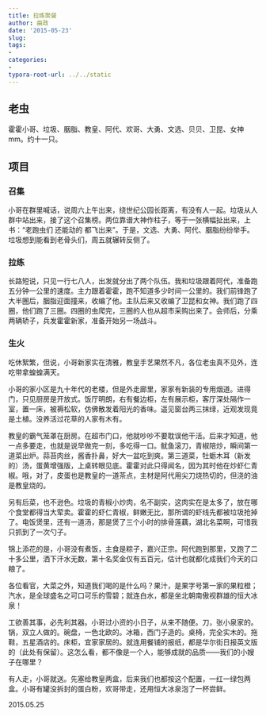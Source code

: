 ```yaml
---
title: 拉练聚餐
author: 曲政
date: '2015-05-23'
slug: 
tags:
- 
categories:
- 
typora-root-url: ../../static
---
```

## 老虫

霍霍小哥、垃圾、胭脂、教皇、阿代、欢哥、大勇、文选、贝贝、卫昆、女神mm。约十一只。

## 项目

### 召集

小哥在群里喊话，说周六上午出来，绕世纪公园长距离，有没有人一起。垃圾从人群中站出来，接了这个召集榜。两位靠谱大神作柱子，等于一张横幅扯出来，上书：“老跑虫们 还能动的 都飞出来”。于是，文选、大勇、阿代、胭脂纷纷举手。垃圾想到能看到老骨头们，周五就辗转反侧了。

### 拉练

长路短说，只见一行七八人，出发就分出了两个队伍。我和垃圾跟着阿代，准备跑五分钟一公里的速度。主力跟着霍霍，跑不知道多少时间一公里的。我们前锋跑了大半圈后，胭脂迎面撞来，收编了他。主队后来又收编了卫昆和女神。我们跑了四圈，他们跑了三圈。四圈的虫爬完，三圈的人也从超市采购出来了。会师后，分乘两辆轿子，兵发霍霍新家，准备开始另一场战斗。

### 生火

吃休絮繁，但说，小哥新家实在清雅，教皇手艺果然不凡，各位老虫真不见外，连吃带拿蝗蝗满天。

小哥的家小区是九十年代的老楼，但是外走廊里，家家有新装的专用烟道。进得门，只见厨房是开放式。饭厅明朗，右有餐边柜，左有展示柜，客厅深处隔作一室，置一床，被褥松软，仿佛散发着阳光的香味。遥见窗台两三抹绿，近观发现竟是土植。没养活过花草的人家有木有。

教皇的霸气笼罩在厨房。在超市门口，他就吵吵不要耽误他干活。后来才知道，他一点多要走，也就是说早做完一刻，多吃得一口。鱿鱼滚刀，青椒陪炒，瞬间第一道菜出炉。蒜苔肉丝，酱香扑鼻，好大一盆吃到爽。第三道菜，牡蛎木耳（新发的）汤，蛋黄增强版，上桌转眼见底。霍霍对此只得闻名，因为其时他在炒虾仁青椒。哦，对了，皮蛋也是教皇的一道茶点，主材是阿代用尖刀烧热切的，但浇的油是教皇烧的。

另有后菜，也不逊色。垃圾的青椒小炒肉，名不副实，这肉实在是太多了，放在哪个食堂都得当大荤卖。霍霍的虾仁青椒，鲜嫩无比，那所谓的虾线先都被垃圾抢掉了。电饭煲里，还有一道汤，那是煲了三个小时的排骨莲藕，湖北名菜啊，可惜我只抓到了一次勺子。

锦上添花的是，小哥没有煮饭，主食是粽子，嘉兴正宗。阿代跑到那里，又跑了二十多公里，洒下汗水无数，第十名奖金仅有五百元，估计也就都化成我们今天的口粮了。

各位看官，大菜之外，知道我们喝的是什么吗？果汁，是果字号第一家的果粒橙；汽水，是全球盛名之可口可乐的雪碧；就连白水，都是坐北朝南傲视群雄的恒大冰泉！

工欲善其事，必先利其器。小哥过小资的小日子，从来不随便。刀，张小泉家的。锅，双立人做的。碗盘，一色北欧的。冰箱，西门子造的。桌椅，完全实木的。拖鞋，五星酒店的。床柜，宜家家居的。就连用餐铺的报纸，都是华尔街日报英文版的（此处有保留）。这怎么看，都不像是一个人，能够成就的品质——我们的小嫂子在哪里？

有人走，小哥就送。先塞给教皇两盒，后来我们也都按这个配置，一红一绿包两盒。小哥有罐没拆封的蛋白粉，欢哥带走，还用恒大冰泉泡了一杯尝鲜。

2015.05.25
